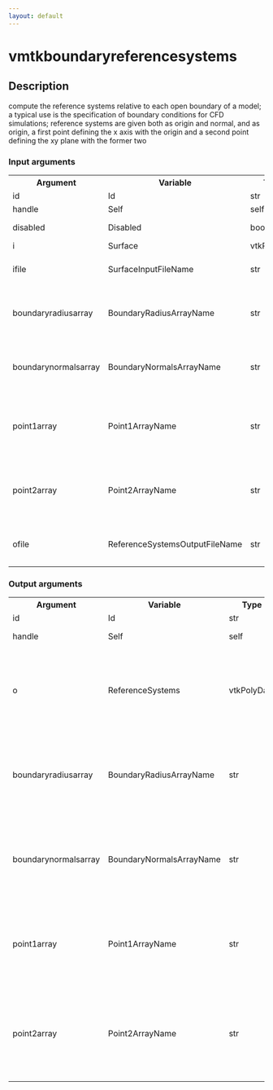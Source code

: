 ```yaml
---
layout: default
---
```

<h1>vmtkboundaryreferencesystems</h1>
<h2>Description</h2>
compute the reference systems relative to each open boundary of a model; a typical use is the specification of boundary conditions for CFD simulations; reference systems are given both as origin and normal, and as origin, a first point defining the x axis with the origin and a second point defining the xy plane with the former two
<h3>Input arguments</h3>
<table class="vmtkscripts">
<tr>
<th>Argument</th><th>Variable</th><th>Type</th><th>Length</th><th>Range</th><th>Default</th><th>Description</th>
</tr>
<tr><td>id</td><td>Id</td><td>str</td><td>1</td><td></td><td>0</td><td>script id</td>
</tr>
<tr><td>handle</td><td>Self</td><td>self</td><td>1</td><td></td><td></td><td>handle to self</td>
</tr>
<tr><td>disabled</td><td>Disabled</td><td>bool</td><td>1</td><td></td><td>0</td><td>disable execution and piping</td>
</tr>
<tr><td>i</td><td>Surface</td><td>vtkPolyData</td><td>1</td><td></td><td></td><td>the input surface</td>
</tr>
<tr><td>ifile</td><td>SurfaceInputFileName</td><td>str</td><td>1</td><td></td><td></td><td>filename for the default Surface reader</td>
</tr>
<tr><td>boundaryradiusarray</td><td>BoundaryRadiusArrayName</td><td>str</td><td>1</td><td></td><td>BoundaryRadius</td><td>name of the array where the mean radius of each boundary has to be stored</td>
</tr>
<tr><td>boundarynormalsarray</td><td>BoundaryNormalsArrayName</td><td>str</td><td>1</td><td></td><td>BoundaryNormals</td><td>name of the array where outward pointing normals to each boundary have to be stored</td>
</tr>
<tr><td>point1array</td><td>Point1ArrayName</td><td>str</td><td>1</td><td></td><td>Point1</td><td>name of the array where the coordinates of a point of each boundary have to be stored</td>
</tr>
<tr><td>point2array</td><td>Point2ArrayName</td><td>str</td><td>1</td><td></td><td>Point2</td><td>name of the array where the coordinates of a second point of each boundary have to be stored</td>
</tr>
<tr><td>ofile</td><td>ReferenceSystemsOutputFileName</td><td>str</td><td>1</td><td></td><td></td><td>filename for the default ReferenceSystems writer</td>
</tr>
</table><h3>Output arguments</h3>
<table class="vmtkscripts">
<tr>
<th>Argument</th><th>Variable</th><th>Type</th><th>Length</th><th>Range</th><th>Default</th><th>Description</th>
</tr>
<tr><td>id</td><td>Id</td><td>str</td><td>1</td><td></td><td>0</td><td>script id</td>
</tr>
<tr><td>handle</td><td>Self</td><td>self</td><td>1</td><td></td><td></td><td>handle to self</td>
</tr>
<tr><td>o</td><td>ReferenceSystems</td><td>vtkPolyData</td><td>1</td><td></td><td></td><td>the output reference systems, given as points coinciding with the origins</td>
</tr>
<tr><td>boundaryradiusarray</td><td>BoundaryRadiusArrayName</td><td>str</td><td>1</td><td></td><td>BoundaryRadius</td><td>name of the array where the mean radius of each boundary has to be stored</td>
</tr>
<tr><td>boundarynormalsarray</td><td>BoundaryNormalsArrayName</td><td>str</td><td>1</td><td></td><td>BoundaryNormals</td><td>name of the array where outward pointing normals to each boundary are stored</td>
</tr>
<tr><td>point1array</td><td>Point1ArrayName</td><td>str</td><td>1</td><td></td><td>Point1</td><td>name of the array where the coordinates of a point of each boundary are stored</td>
</tr>
<tr><td>point2array</td><td>Point2ArrayName</td><td>str</td><td>1</td><td></td><td>Point2</td><td>name of the array where the coordinates of a second point of each boundary are stored</td>
</tr>
</table>
